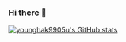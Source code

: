 ### Hi there 👋

<!--
**younghak9905/younghak9905** is a ✨ _special_ ✨ repository because its `README.md` (this file) appears on your GitHub profile.

Here are some ideas to get you started:

- 🔭 I’m currently working on ...
- 🌱 I’m currently learning ...
- 👯 I’m looking to collaborate on ...
- 🤔 I’m looking for help with ...
- 💬 Ask me about ...
- 📫 How to reach me: ...
- 😄 Pronouns: ...
- ⚡ Fun fact: ...
-->


[![younghak9905u's GitHub stats](https://github-readme-stats.vercel.app/api?username=younghak9905&count_private=true&include_all_commits=true&orgs=acme,evilcorp,fsociety)](https://github.com/younghak9905/github-readme-stats)
